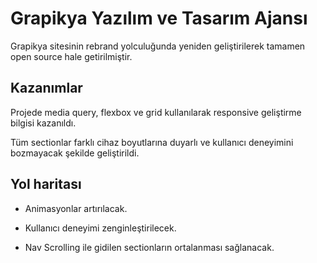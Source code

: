 # Grapikya Yazılım ve Tasarım Ajansı

Grapikya sitesinin rebrand yolculuğunda yeniden geliştirilerek tamamen open source hale getirilmiştir.


## Kazanımlar

Projede media query, flexbox ve grid kullanılarak responsive geliştirme bilgisi kazanıldı.

Tüm sectionlar farklı cihaz boyutlarına duyarlı ve kullanıcı deneyimini bozmayacak şekilde geliştirildi.

  
## Yol haritası

- Animasyonlar artırılacak.

- Kullanıcı deneyimi zenginleştirilecek.

- Nav Scrolling ile gidilen sectionların ortalanması sağlanacak.

  

